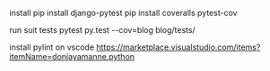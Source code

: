 install 
pip install django-pytest
pip install coveralls pytest-cov

run suit tests
pytest
py.test --cov=blog blog/tests/

install pylint on vscode
https://marketplace.visualstudio.com/items?itemName=donjayamanne.python
